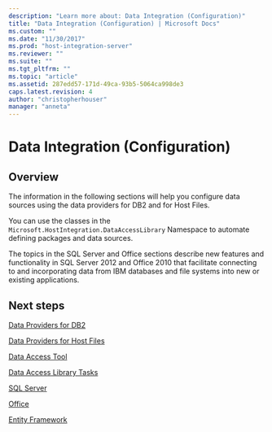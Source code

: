 ```yaml
---
description: "Learn more about: Data Integration (Configuration)"
title: "Data Integration (Configuration) | Microsoft Docs"
ms.custom: ""
ms.date: "11/30/2017"
ms.prod: "host-integration-server"
ms.reviewer: ""
ms.suite: ""
ms.tgt_pltfrm: ""
ms.topic: "article"
ms.assetid: 287edd57-171d-49ca-93b5-5064ca998de3
caps.latest.revision: 4
author: "christopherhouser"
manager: "anneta"
---
```

# Data Integration (Configuration)

## Overview
The information in the following sections will help you configure data sources using the data providers for DB2 and for Host Files.  
  
 You can use the classes in the `Microsoft.HostIntegration.DataAccessLibrary` Namespace to automate defining packages and data sources. 
  
 The topics  in the SQL Server and Office sections describe new features and functionality in SQL Server 2012 and Office 2010 that facilitate connecting to and incorporating data from IBM databases and file systems into new or existing applications.  
  
## Next steps
 [Data Providers for DB2](../core/data-providers-for-db23.md)  
  
 [Data Providers for Host Files](../core/data-providers-for-host-files1.md)  
  
 [Data Access Tool](../core/data-access-tool2.md)  
  
 [Data Access Library Tasks](../core/data-access-library-tasks1.md)  
  
 [SQL Server](../core/sql-server2.md)  
  
 [Office](../core/office2.md)  
  
 [Entity Framework](../core/entity-framework2.md)  
  

